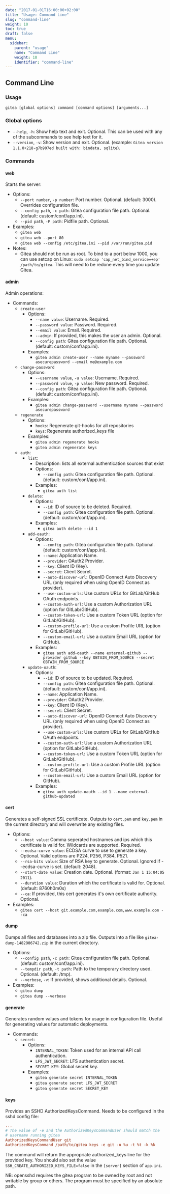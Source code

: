 ```yaml
---
date: "2017-01-01T16:00:00+02:00"
title: "Usage: Command Line"
slug: "command-line"
weight: 10
toc: true
draft: false
menu:
  sidebar:
    parent: "usage"
    name: "Command Line"
    weight: 10
    identifier: "command-line"
---
```


## Command Line

### Usage

`gitea [global options] command [command options] [arguments...]`

### Global options
 - `--help`, `-h`: Show help text and exit. Optional. This can be used with any of the
   subcommands to see help text for it.
 - `--version`, `-v`: Show version and exit. Optional. (example: `Gitea version
   1.1.0+218-g7b907ed built with: bindata, sqlite`).

### Commands

#### web

Starts the server:

- Options:
    - `--port number`, `-p number`: Port number. Optional. (default: 3000). Overrides configuration file.
    - `--config path`, `-c path`: Gitea configuration file path. Optional. (default: custom/conf/app.ini).
    - `--pid path`, `-P path`: Pidfile path. Optional.
- Examples:
    - `gitea web`
    - `gitea web --port 80`
    - `gitea web --config /etc/gitea.ini --pid /var/run/gitea.pid`
- Notes:
    - Gitea should not be run as root. To bind to a port below 1000, you can use setcap on
      Linux: `sudo setcap 'cap_net_bind_service=+ep' /path/to/gitea`. This will need to be
      redone every time you update Gitea.

#### admin

Admin operations:

- Commands:
    - `create-user`
        - Options: 
            - `--name value`: Username. Required.
            - `--password value`: Password. Required.
            - `--email value`: Email. Required.
            - `--admin`: If provided, this makes the user an admin. Optional.
            - `--config path`: Gitea configuration file path. Optional. (default: custom/conf/app.ini).
        - Examples:
            - `gitea admin create-user --name myname --password asecurepassword --email me@example.com`
    - `change-password`
        - Options:
            - `--username value`, `-u value`: Username. Required.
            - `--password value`, `-p value`: New password. Required.
            - `--config path`: Gitea configuration file path. Optional. (default: custom/conf/app.ini).
        - Examples:
            - `gitea admin change-password --username myname --password asecurepassword`
    - `regenerate`
        - Options:
            - `hooks`: Regenerate git-hooks for all repositories
            - `keys`: Regenerate authorized_keys file
        - Examples:
            - `gitea admin regenerate hooks`
            - `gitea admin regenerate keys`
    - `auth`:
        - `list`:
            - Description: lists all external authentication sources that exist
            - Options:
                - `--config path`: Gitea configuration file path. Optional. (default: custom/conf/app.ini).
            - Examples:
                - `gitea auth list`
        - `delete`:
            - Options:
                - `--id`: ID of source to be deleted. Required.
                - `--config path`: Gitea configuration file path. Optional. (default: custom/conf/app.ini).
            - Examples:
                - `gitea auth delete --id 1`
        - `add-oauth`:
            - Options:
                - `--config path`: Gitea configuration file path. Optional. (default: custom/conf/app.ini).
                - `--name`: Application Name.
                - `--provider`: OAuth2 Provider.
                - `--key`: Client ID (Key).
                - `--secret`: Client Secret.
                - `--auto-discover-url`: OpenID Connect Auto Discovery URL (only required when using OpenID Connect as provider).
                - `--use-custom-urls`: Use custom URLs for GitLab/GitHub OAuth endpoints.
                - `--custom-auth-url`: Use a custom Authorization URL (option for GitLab/GitHub).
                - `--custom-token-url`: Use a custom Token URL (option for GitLab/GitHub).
                - `--custom-profile-url`: Use a custom Profile URL (option for GitLab/GitHub).
                - `--custom-email-url`: Use a custom Email URL (option for GitHub).
            - Examples:
                - `gitea auth add-oauth --name external-github --provider github --key OBTAIN_FROM_SOURCE --secret OBTAIN_FROM_SOURCE`
        - `update-oauth`:
            - Options:
                - `--id`: ID of source to be updated. Required.
                - `--config path`: Gitea configuration file path. Optional. (default: custom/conf/app.ini).
                - `--name`: Application Name.
                - `--provider`: OAuth2 Provider.
                - `--key`: Client ID (Key).
                - `--secret`: Client Secret.
                - `--auto-discover-url`: OpenID Connect Auto Discovery URL (only required when using OpenID Connect as provider).
                - `--use-custom-urls`: Use custom URLs for GitLab/GitHub OAuth endpoints.
                - `--custom-auth-url`: Use a custom Authorization URL (option for GitLab/GitHub).
                - `--custom-token-url`: Use a custom Token URL (option for GitLab/GitHub).
                - `--custom-profile-url`: Use a custom Profile URL (option for GitLab/GitHub).
                - `--custom-email-url`: Use a custom Email URL (option for GitHub).
            - Examples:
                - `gitea auth update-oauth --id 1 --name external-github-updated`

#### cert

Generates a self-signed SSL certificate. Outputs to `cert.pem` and `key.pem` in the current
directory and will overwrite any existing files.

- Options:
    - `--host value`: Comma seperated hostnames and ips which this certificate is valid for.
      Wildcards are supported. Required.
    - `--ecdsa-curve value`: ECDSA curve to use to generate a key. Optional. Valid options
      are P224, P256, P384, P521.
    - `--rsa-bits value`: Size of RSA key to generate. Optional. Ignored if --ecdsa-curve is
      set. (default: 2048).
    - `--start-date value`: Creation date. Optional. (format: `Jan 1 15:04:05 2011`).
    - `--duration value`: Duration which the certificate is valid for. Optional. (default: 8760h0m0s)
    - `--ca`: If provided, this cert generates it's own certificate authority. Optional.
- Examples:
    - `gitea cert --host git.example.com,example.com,www.example.com --ca`

#### dump

Dumps all files and databases into a zip file. Outputs into a file like `gitea-dump-1482906742.zip`
in the current directory.

- Options:
    - `--config path`, `-c path`: Gitea configuration file path. Optional. (default: custom/conf/app.ini).
    - `--tempdir path`, `-t path`: Path to the temporary directory used. Optional. (default: /tmp).
    - `--verbose`, `-v`: If provided, shows additional details. Optional.
- Examples:
    - `gitea dump`
    - `gitea dump --verbose`

#### generate

Generates random values and tokens for usage in configuration file. Useful for generating values
for automatic deployments.

- Commands:
    - `secret`:
        - Options:
            - `INTERNAL_TOKEN`: Token used for an internal API call authentication.
            - `LFS_JWT_SECRET`: LFS authentication secret.
            - `SECRET_KEY`: Global secret key.
        - Examples:
            - `gitea generate secret INTERNAL_TOKEN`
            - `gitea generate secret LFS_JWT_SECRET`
            - `gitea generate secret SECRET_KEY`

#### keys

Provides an SSHD AuthorizedKeysCommand. Needs to be configured in the sshd config file:

```ini
...
# The value of -e and the AuthorizedKeysCommandUser should match the
# username running gitea
AuthorizedKeysCommandUser git
AuthorizedKeysCommand /path/to/gitea keys -e git -u %u -t %t -k %k
```

The command will return the appropriate authorized_keys line for the
provided key. You should also set the value
`SSH_CREATE_AUTHORIZED_KEYS_FILE=false` in the `[server]` section of
`app.ini`.

NB: opensshd requires the gitea program to be owned by root and not
writable by group or others. The program must be specified by an absolute
path.
